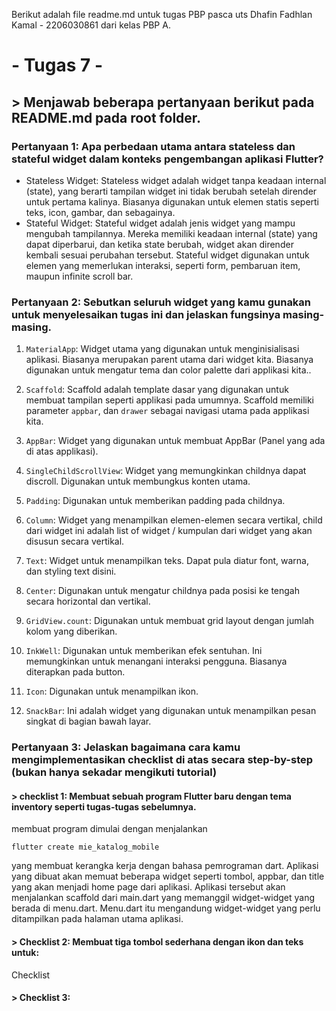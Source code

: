 Berikut adalah file readme.md untuk tugas PBP pasca uts Dhafin Fadhlan Kamal - 2206030861 dari kelas PBP A.

# - Tugas 7 -

## > Menjawab beberapa pertanyaan berikut pada README.md pada root folder.

### Pertanyaan 1: Apa perbedaan utama antara stateless dan stateful widget dalam konteks pengembangan aplikasi Flutter?

- Stateless Widget: Stateless widget adalah widget tanpa keadaan internal (state), yang berarti tampilan widget ini tidak berubah setelah dirender untuk pertama kalinya. Biasanya digunakan untuk elemen statis seperti teks, icon, gambar, dan sebagainya.
- Stateful Widget: Stateful widget adalah jenis widget yang mampu mengubah tampilannya. Mereka memiliki keadaan internal (state) yang dapat diperbarui, dan ketika state berubah, widget akan dirender kembali sesuai perubahan tersebut. Stateful widget digunakan untuk elemen yang memerlukan interaksi, seperti form, pembaruan item, maupun infinite scroll bar.

### Pertanyaan 2: Sebutkan seluruh widget yang kamu gunakan untuk menyelesaikan tugas ini dan jelaskan fungsinya masing-masing.

1. `MaterialApp`: Widget utama yang digunakan untuk menginisialisasi aplikasi. Biasanya merupakan parent utama dari widget kita. Biasanya digunakan untuk mengatur tema dan color palette dari applikasi kita..

2. `Scaffold`: Scaffold adalah template dasar yang digunakan untuk membuat tampilan seperti applikasi pada umumnya. Scaffold memiliki parameter `appbar`, dan `drawer` sebagai navigasi utama pada applikasi kita.

3. `AppBar`: Widget yang digunakan untuk membuat AppBar (Panel yang ada di atas applikasi).

4. `SingleChildScrollView`: Widget yang memungkinkan childnya dapat discroll. Digunakan untuk membungkus konten utama.

5. `Padding`: Digunakan untuk memberikan padding pada childnya.

6. `Column`: Widget yang menampilkan elemen-elemen secara vertikal, child dari widget ini adalah list of widget / kumpulan dari widget yang akan disusun secara vertikal.

7. `Text`: Widget untuk menampilkan teks. Dapat pula diatur font, warna, dan styling text disini.

8. `Center`: Digunakan untuk mengatur childnya pada posisi ke tengah secara horizontal dan vertikal.

9. `GridView.count`: Digunakan untuk membuat grid layout dengan jumlah kolom yang diberikan.

10. `InkWell`: Digunakan untuk memberikan efek sentuhan. Ini memungkinkan untuk menangani interaksi pengguna. Biasanya diterapkan pada button.

11. `Icon`: Digunakan untuk menampilkan ikon.

12. `SnackBar`: Ini adalah widget yang digunakan untuk menampilkan pesan singkat di bagian bawah layar.

### Pertanyaan 3: Jelaskan bagaimana cara kamu mengimplementasikan checklist di atas secara step-by-step (bukan hanya sekadar mengikuti tutorial)

#### > checklist 1: Membuat sebuah program Flutter baru dengan tema inventory seperti tugas-tugas sebelumnya.

membuat program dimulai dengan menjalankan

`flutter create mie_katalog_mobile`

yang membuat kerangka kerja dengan bahasa pemrograman dart. Aplikasi yang dibuat akan memuat beberapa widget seperti tombol, appbar, dan title yang akan menjadi home page dari aplikasi. Aplikasi tersebut akan menjalankan scaffold dari main.dart yang memanggil widget-widget yang berada di menu.dart. Menu.dart itu mengandung widget-widget yang perlu ditampilkan pada halaman utama aplikasi.

#### > Checklist 2: Membuat tiga tombol sederhana dengan ikon dan teks untuk:

Checklist

#### > Checklist 3:
